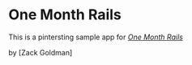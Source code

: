 # One Month Rails
This is a pintersting sample app for [*One Month Rails*](http://onemonthrails.com)

by [Zack Goldman]